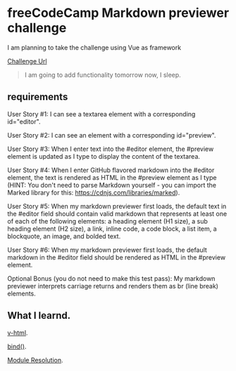 # freeCodeCamp Markdown previewer challenge

I am planning to take the challenge using Vue as framework

[Challenge Url](https://www.freecodecamp.com/learn/front-end-development-libraries/front-end-development-libraries-projects/build-a-markdown-previewer)

> I am going to add functionality tomorrow now, I sleep.

## requirements

User Story #1: I can see a textarea element with a corresponding id="editor".

User Story #2: I can see an element with a corresponding id="preview".

User Story #3: When I enter text into the #editor element, the #preview element is updated as I type to display the content of the textarea.

User Story #4: When I enter GitHub flavored markdown into the #editor element, the text is rendered as HTML in the #preview element as I type (HINT: You don't need to parse Markdown yourself - you can import the Marked library for this: https://cdnjs.com/libraries/marked).

User Story #5: When my markdown previewer first loads, the default text in the #editor field should contain valid markdown that represents at least one of each of the following elements: a heading element (H1 size), a sub heading element (H2 size), a link, inline code, a code block, a list item, a blockquote, an image, and bolded text.

User Story #6: When my markdown previewer first loads, the default markdown in the #editor field should be rendered as HTML in the #preview element.

Optional Bonus (you do not need to make this test pass): My markdown previewer interprets carriage returns and renders them as br (line break) elements.

## What I learnd.

[v-html](https://eslint.vuejs.org/rules/valid-v-html.html).

[bind()](https://developer.mozilla.org/en-US/docs/Web/JavaScript/Reference/Global_Objects/Function/bind).

[Module Resolution](https://www.typescriptlang.org/docs/handbook/module-resolution.html).
